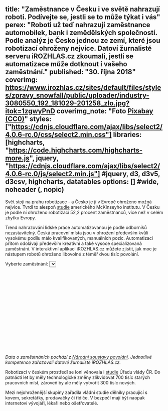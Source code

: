 title: "Zaměstnance v Česku i ve světě nahrazují roboti. Podívejte se, jestli se to může týkat i vás"
perex: "Roboti už teď nahrazují zaměstnance automobilek, bank i zemědělských společností. Podle analýz je Česko jednou ze zemí, které jsou robotizací ohroženy nejvíce. Datoví žurnalisté serveru iROZHLAS.cz zkoumali, jestli se automatizace může dotknout i vašeho zaměstnání."
published: "30. října 2018"
coverimg: https://www.irozhlas.cz/sites/default/files/styles/zpravy_snowfall/public/uploader/industry-3080550_192_181029-201258_zlo.jpg?itok=1zgwyPnD
coverimg_note: "Foto <a href='https://pixabay.com/en/industry-steel-grinder-technology-3080550/'>Pixabay (CC0)</a>"
styles: ["https://cdnjs.cloudflare.com/ajax/libs/select2/4.0.6-rc.0/css/select2.min.css"]
libraries: [highcharts, "https://code.highcharts.com/highcharts-more.js", jquery, "https://cdnjs.cloudflare.com/ajax/libs/select2/4.0.6-rc.0/js/select2.min.js"] #jquery, d3, d3v5, d3csv, highcharts, datatables
options: [] #wide, noheader (, nopic)
---
Svět stojí na prahu robotizace - a Česko je jí v Evropě ohroženo možná nejvíce. Tvrdí to alespoň [studie](https://ct24.ceskatelevize.cz/veda/2108561-ceska-republika-je-robotizaci-ohrozena-nejvic-v-evrope-tvrdi-studie) amerického McKinseyho institutu. V Česku je podle ní ohroženo robotizací 52,2 procent zaměstnanců, více než v celém zbytku Evropy.

Trend nahrazování lidské práce automatizovanou je podle odborníků nezastavitelný. Česká pracovní místa jsou v ohrožení především kvůli vysokému podílu málo kvalifikovaných, manuálních pozic. Automatizaci přitom odolávají především kreativní a také vysoce specializovaná zaměstnání. V interaktivní aplikaci iROZHLAS.cz můžete zjistit, jak moc je nástupem robotů ohroženo libovolné z téměř dvou tisíc povolání.

Vyberte zaměstnání: <select id="selectMenu"></select>
<div id="grafBar" style="height:250px;"></div>
<div id="graf1"></div>
<div id="graf2"></div>


<div id="result"></div>

_Data o zaměstnáních pochází z [Národní soustavy povolání](https://www.nsp.cz/). Jednotlivé kompetence zařazovali datové žurnalisté iROZHLAS.cz._

Robotizaci v českém prostředí se loni věnovala i [studie](https://ekonom.ihned.cz/c1-65716160-prace-nebude) Úřadu vlády ČR. Do patnácti let by měly technologické změny zlikvidovat 700 tisíc starých pracovních míst, zároveň by ale měly vytvořit 300 tisíc nových. 

Mezi nejohroženější skupiny zařadila vládní studie dělníky pracující s kovem, sekretářky, prodavačky či řidiče. V bezpečí mají být naopak internetoví vývojáři, lékaři nebo ošetřovatelé.